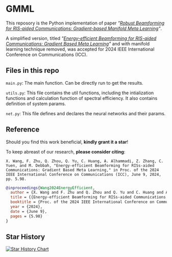 # GMML
This reposory is the Python implementation of paper _"[Robust Beamforming for RIS-aided Communications: Gradient-based Manifold Meta Learning](https://arxiv.org/abs/2402.10626)"_.

A simplified version, titled _"[Energy-efficient Beamforming for RIS-aided Communications: Gradient Based Meta Learning](https://arxiv.org/abs/2311.06861)"_ and with manifold learning technique removed, was accepted for 2024 IEEE International Conference on Communications (ICC).
## Files in this repo
`main.py`: The main function. Can be directly run to get the results.

`utils.py`: This file contains the util functions, including the intialization functions and calculation function of spectral efficiency. It also contains definition of system params.

`net.py`: This file defines and declares the neural networks and their params.
## Reference
Should you find this work beneficial, **kindly grant it a star**!

To keep abreast of our research, **please consider citing**:
```plain text
X. Wang, F. Zhu, Q. Zhou, Q. Yu, C. Huang, A. Alhammadi, Z. Zhang, C. Yuen, and M. Debbah, "Energy-efficient Beamforming for RISs-aided Communications: Gradient Based Meta Learning," in Proc. of the 2024 IEEE International Conference on Communications (ICC), June 9, 2024, pp. 5.98.
```
```bibtex
@inproceedings{Wang2024EnergyEfficient,
  author = {X. Wang and F. Zhu and Q. Zhou and Q. Yu and C. Huang and A. Alhammadi and Z. Zhang and C. Yuen and M. Debbah},
  title = {{Energy-efficient Beamforming for RISs-aided Communications: Gradient Based Meta Learning}},
  booktitle = {Proc. of the 2024 IEEE International Conference on Communications (ICC)},
  year = {2024},
  date = {June 9},
  pages = {5.98}
}
```
## Star History

<a href="https://star-history.com/#FenghaoZhu/GMML&Date">
 <picture>
   <source media="(prefers-color-scheme: dark)" srcset="https://api.star-history.com/svg?repos=FenghaoZhu/GMML&type=Date&theme=dark" />
   <source media="(prefers-color-scheme: light)" srcset="https://api.star-history.com/svg?repos=FenghaoZhu/GMML&type=Date" />
   <img alt="Star History Chart" src="https://api.star-history.com/svg?repos=FenghaoZhu/GMML&type=Date" />
 </picture>
</a>
